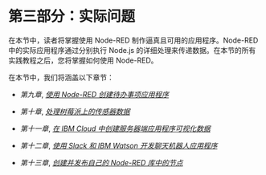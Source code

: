 # 第三部分：实际问题

在本节中，读者将掌握使用 Node-RED 制作逼真且可用的应用程序。Node-RED 中的实际应用程序通过分别执行 Node.js 的详细处理来传递数据。在本节的所有实践教程之后，您将掌握如何使用 Node-RED。

在本节中，我们将涵盖以下章节：

+   *第九章*, [*使用 Node-RED 创建待办事项应用程序*](https://epic.packtpub.com/index.php?module=oss_Chapters&action=DetailView&record=512953ef-6dfc-814f-371f-5ed08ccc50fa)

+   *第十章*, [*处理树莓派上的传感器数据*](https://epic.packtpub.com/index.php?module=oss_Chapters&action=DetailView&record=a94f46a1-0f4c-b0bf-dbd3-5ed08cde062b)

+   *第十一章*, [*在 IBM Cloud 中创建服务器端应用程序可视化数据*](https://epic.packtpub.com/index.php?module=oss_Chapters&action=DetailView&record=1aa76ff2-754e-80de-c7a6-5ed08cda9fb3)

+   *第十二章*, [*使用 Slack 和 IBM Watson 开发聊天机器人应用程序*](https://epic.packtpub.com/index.php?module=oss_Chapters&action=DetailView&record=1de3a1d9-b6a5-941e-946d-5ed08cd623d0)

+   *第十三章*, [*创建并发布自己的 Node-RED 库中的节点*](https://epic.packtpub.com/index.php?module=oss_Chapters&action=DetailView&record=33a4c174-083a-60db-b0d9-5ed08c751c25)
